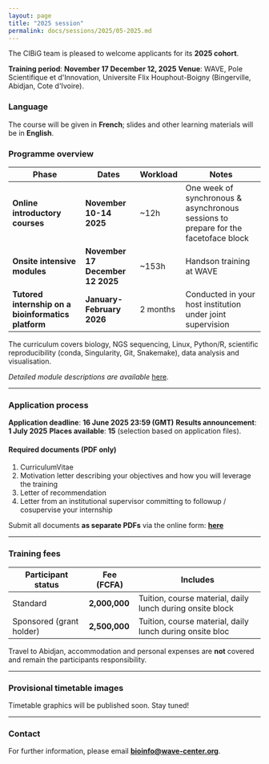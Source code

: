 ```yaml
---
layout: page
title: "2025 session"
permalink: docs/sessions/2025/05-2025.md
---
```


The CIBiG team is pleased to welcome applicants for its **2025 cohort**.

 **Training period**: **November 17 December 12, 2025**
 **Venue**: WAVE, Pole Scientifique et d'Innovation, Universite Flix Houphout-Boigny (Bingerville, Abidjan, Cote d'Ivoire).


### Language

The course will be given in **French**; slides and other learning materials will be in **English**.



### Programme overview

| Phase                                                   | Dates                              | Workload | Notes                                                                                 |
| ------------------------------------------------------- | ---------------------------------- | -------- | ------------------------------------------------------------------------------------- |
|  **Online introductory courses**                   | **November 10-14 2025**            | \~12h   | One week of synchronous & asynchronous sessions to prepare for the facetoface block |
|  **Onsite intensive modules**                        | **November 17 December 12 2025** | \~153h  | Handson training at WAVE                                                             |
|  **Tutored internship on a bioinformatics platform** | **January-February 2026**        | 2 months | Conducted in your host institution under joint supervision                            |

The curriculum covers biology, NGS sequencing, Linux, Python/R, scientific reproducibility (conda, Singularity, Git, Snakemake), data analysis and visualisation.

*Detailed module descriptions are available*  [here](https://cibig-wave.github.io/01-description.html).

---

### Application process

**Application deadline**: **16 June 2025  23:59 (GMT)**
**Results announcement**: **1 July 2025**
**Places available**: **15** (selection based on application files).

#### Required documents (PDF **only**)

1. CurriculumVitae
2. Motivation letter describing your objectives and how you will leverage the training
3. Letter of recommendation
4. Letter from an institutional supervisor committing to followup / cosupervise your internship

Submit all documents **as separate PDFs** via the online form:
 **[here](https://forms.gle/yT49tcERiHjhqUEp8)**

---

### Training fees

| Participant status       | Fee (FCFA)    | Includes                                                   |
| ------------------------ | ------------- | ---------------------------------------------------------- |
| Standard                 | **2,000,000** | Tuition, course material, daily lunch during onsite block |
| Sponsored (grant holder) | **2,500,000** | Tuition, course material, daily lunch during onsite bloc   |

Travel to Abidjan, accommodation and personal expenses are **not** covered and remain the participants responsibility.

---

### Provisional timetable images

Timetable graphics will be published soon. Stay tuned!

<!-- Uncomment and replace when available
![Week1](/assets/img/timetable-week1.png)
![Week2](/assets/img/timetable-week2.png)
![Week3](/assets/img/timetable-week3.png)
![Week4](/assets/img/timetable-week4.png)
-->

---

### Contact

For further information, please email **[bioinfo@wave-center.org](mailto:bioinfo@wave-center.org)**.

